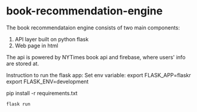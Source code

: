 # book-recommendation-engine

The book recommendataion engine consists of two main components:
1. API layer built on python flask
2. Web page in html

The api is powered by NYTimes book api and firebase, where users' info are stored at.

Instruction to run the flask app:
Set env variable: 
export FLASK_APP=flaskr
export FLASK_ENV=development

pip install -r requirements.txt

`flask run`
